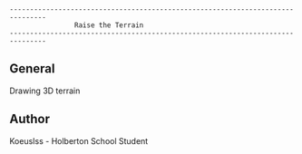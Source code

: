 ```
-------------------------------------------------------------------------------
				Raise the Terrain
-------------------------------------------------------------------------------
```
## General
Drawing 3D terrain
## Author
KoeusIss - Holberton School Student
